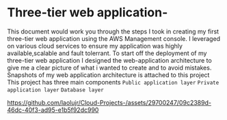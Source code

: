 # Three-tier web application-
This document would work you through the steps I took in creating my first three-tier web application using the AWS Management console.
I leveraged on various cloud services to ensure my application was highly available,scalable and fault tolerrant.
To start off the deployment of my three-tier web application I designed the web-application architecture to give me a clear picture of what i wanted to create and to avoid mistakes.
Snapshots of my web application architecture is attached to this project 
This project has three main components 
`Public application layer`
`Private application layer`
`Database layer`

https://github.com/laolujr/Cloud-Projects-/assets/29700247/09c2389d-46dc-40f3-ad95-e1b5f92dc990

